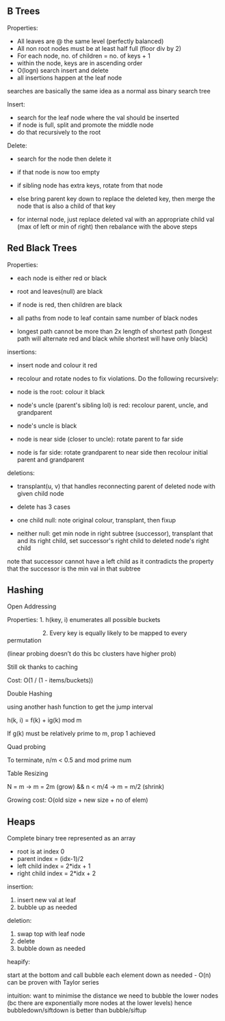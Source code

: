 ## B Trees

Properties:

- All leaves are @ the same level (perfectly balanced)
- All non root nodes must be at least half full (floor div by 2)
- For each node, no. of children = no. of keys + 1
- within the node, keys are in ascending order
- O(logn) search insert and delete
- all insertions happen at the leaf node

searches are basically the same idea as a normal ass binary search tree

Insert:

- search for the leaf node where the val should be inserted
- if node is full, split and promote the middle node
- do that recursively to the root

Delete:

- search for the node then delete it
- if that node is now too empty

- if sibling node has extra keys, rotate from that node
- else bring parent key down to replace the deleted key, then merge the node that is also a child of that key

- for internal node, just replace deleted val with an appropriate child val (max of left or min of right) then rebalance with the above steps

## Red Black Trees

Properties:

- each node is either red or black
- root and leaves(null) are black
- if node is red, then children are black
- all paths from node to leaf contain same number of black nodes

- longest path cannot be more than 2x length of shortest path (longest path will alternate red and black while shortest will have only black)

insertions:

- insert node and colour it red
- recolour and rotate nodes to fix violations. Do the following recursively:

- node is the root: colour it black
- node's uncle (parent's sibling lol) is red: recolour parent, uncle, and grandparent
- node's uncle is black

- node is near side (closer to uncle): rotate parent to far side
- node is far side: rotate grandparent to near side then recolour initial parent and grandparent

deletions:

- transplant(u, v) that handles reconnecting parent of deleted node with given child node
- delete has 3 cases

- one child null: note original colour, transplant, then fixup
- neither null: get min node in right subtree (successor), transplant that and its right child, set successor's right child to deleted node's right child

note that successor cannot have a left child as it contradicts the property that the successor is the min val in that subtree

## Hashing

Open Addressing

Properties: 1. h(key, i) enumerates all possible buckets

                     2. Every key is equally likely to be mapped to every permutation

(linear probing doesn’t do this bc clusters have higher prob)

Still ok thanks to caching

Cost: O(1 / (1 - items/buckets))

Double Hashing

using another hash function to get the jump interval

h(k, i) = f(k) + ig(k) mod m

If g(k) must be relatively prime to m, prop 1 achieved

Quad probing

To terminate, n/m < 0.5 and mod prime num

Table Resizing

N = m -> m = 2m (grow) && n < m/4 -> m = m/2 (shrink)

Growing cost: O(old size + new size + no of elem)

## Heaps

Complete binary tree represented as an array

- root is at index 0
- parent index = (idx-1)/2
- left child index = 2*idx + 1
- right child index = 2*idx + 2

insertion:

1. insert new val at leaf
2. bubble up as needed

deletion:

1. swap top with leaf node
2. delete
3. bubble down as needed

heapify:

start at the bottom and call bubble each element down as needed - O(n) can be proven with Taylor series

intuition: want to minimise the distance we need to bubble the lower nodes (bc there are exponentially more nodes at the lower levels) hence bubbledown/siftdown is better than bubble/siftup